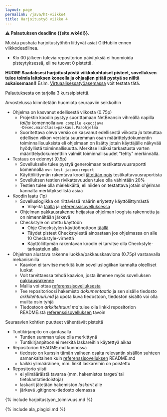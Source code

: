 ```yaml
---
layout: page
permalink: /java/ht-viikko4
title: Harjoitustyö viikko 4
---
```


**⚠️ Palautuksen deadline {{site.wk4dl}}.**

Muista pushata harjoitustyöhön liittyvät asiat GitHubiin ennen viikkodeadlinea.

- Klo 00 jälkeen tulevia repositorion päivityksiä ei huomioida pisteytyksessä, eli ne tuovat 0 pistettä.

**HUOM! Saadaksesi harjoitustyöstä viikkokohtaiset pisteet, sovelluksen tulee toimia laitoksen koneella ja ohjaajien pitää pystyä se niiltä aukaisemaan!!** Esim. [Virtuaalisessatyöasemassa](https://vdi.helsinki.fi) voit testata tätä.

Palautuksesta on tarjolla 3 kurssipistettä.

Arvostelussa kiinnitetään huomiota seuraaviin seikkoihin

- Ohjelma on kasvanut edellisestä viikosta (0.75p)
  - Projektin koodin pystyy suorittamaan NetBeansin vihreällä napilla _tai/ja_ komennolla <code>mvn compile exec:java -Dexec.mainClass=pakkaus.Paaohjelma</code>
  - Suoritettava oleva versio on kasvanut edellisestä viikosta _ja_ toteuttaa edellisen viikon versiota suuremman osan määrittelydokumentin toiminnallisuuksista eli ohjelmaan on lisätty jotain käyttäjälle näkyvää hyödyllistä toiminnallisuutta. Merkitse lisäksi tarkastusta varten määrittelydokumenttiin valmiit toiminnallisuudet "tehty" merkinnällä.
- Testaus on edennyt (0.5p)
  - Sovellukselle tulee pystyä generoimaan testikattavuusraportti komennolla <code>mvn test jacoco:report</code>
  - Käyttöliittymän rakentava koodi [jätetään pois](/java/maven#koodin-huomiotta-jättäminen-kattavuusraportissa) testikattavuusraportista
  - Sovelluksen testien rivikattavuuden tulee olla vähintään 20%
  - Testien tulee olla mielekkäitä, eli niiden on testattava jotain ohjelman kannalta merkityksellistä asiaa
- Koodin laatu (1p)
  - Sovelluslogiikka on riittävissä määrin eriytetty käyttöliittymästä
    - Vihjeitä [täällä](/java/toteutus) ja [referenssisovelluksessa](https://github.com/mluukkai/OtmTodoApp/blob/master/dokumentaatio/arkkitehtuuri.md)
  - Ohjelman [pakkausrakenne](/java/koodin-laatuvaatimukset#pakkaukset) heijastaa ohjelman loogista rakennetta ja on nimennältään järkevä
  - Checkstyle on otettu käyttöön
    - Ohje Checkstylen käyttöönottoon [täällä](/java/checkstyle)
    - Täydet pisteet Checkstylestä ainoastaan jos ohjelmassa on alle 10 Checkstyle-virhettä
    - Käyttöliittymän rakentavan koodin ei tarvitse olla Checkstyle-tarkastelun alla
- Ohjelman alustava rakenne luokka/pakkauskaaviona (0.75p)
  vastaavalla mekanismilla
  - Kaavion ei tarvitse merkitä kuin sovelluslogiikan kannalta oleelliset luokat
  - Voit tarvittaessa tehdä kaavion, josta ilmenee myös sovelluksen [pakkausrakenne](/java/materiaali#pakkauskaavio)
  - Mallia voi ottaa [referenssisovelluksesta](https://github.com/mluukkai/OtmTodoApp/blob/master/dokumentaatio/arkkitehtuuri.md#sovelluslogiikka)
  - Tee repositorioosi hakemisto _dokumentaatio_ ja sen sisälle tiedosto _arkkitehtuuri.md_ ja upota kuva tiedostoon, tiedoston sisältö voi olla muilta osin tyhjä
  - Tiedostoon _arkkitehtuuri.md_ tulee olla linkki repositorion README:stä [referenssisovelluksen](https://github.com/mluukkai/OtmTodoApp) tavoin

Seuraavien kohtien puutteet vähentävät pisteitä

- Tuntikirjanpito on ajantasalla
  - Tuntien summan tulee olla merkittynä
  - Tuntikirjanpitoon ei merkitä laskareihin käytettyä aikaa
- Repositorion README.md kunnossa
  - tiedosto on kurssin tämän vaiheen osalta relevantin sisällön suhteen samankaltainen kuin [referenssisovelluksen](https://github.com/mluukkai/OtmTodoApp) README.md
  - kaikki ylimääräinen, mm. linkit laskareihin on poistettu
- Repositorio siisti
  - ei ylimääräistä tavaraa (mm. hakemistoa target/ tai tietokantatiedoistoja)
  - laskarit jätetään hakemiston _laskarit_ alle
  - järkevä .gitignore-tiedosto olemassa

{% include harjoitustyon_toimivuus.md %}

{% include ala_plagioi.md %}
